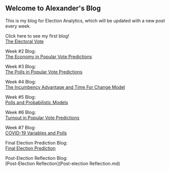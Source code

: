 ## Welcome to Alexander's Blog

This is my blog for Election Analytics, which will be updated with a new post every week.

Click here to see my first blog!                                                               
[The Electoral Vote](First_Blog.md)

Week #2 Blog:                                                                                               
[The Economy in Popular Vote Predictions](Second_Blog_Economy.md)

Week #3 Blog:                                                                                                               
[The Polls in Popular Vote Predictions](Third_Blog_Polls.md)

Week #4 Blog:                                                                                             
[The Incumbency Advantage and Time For Change Model](Fourth_Blog_Incumbency.md)

Week #5 Blog:                                                                                                                 
[Polls and Probabilistic Models](Fifth_Blog_Probability_Models.md)                  

Week #6 Blog:                                                                                                                             
[Turnout in Popular Vote Predictions](Sixth_Blog_Turnout.md)   

Week #7 Blog:                                                                                             
[COVID-19 Variables and Polls](Seventh_Blog_Shocks.md)   

Final Election Prediction Blog:                                                                                     
[Final Election Prediction](Final_Prediction.md)                                  

Post-Election Reflection Blog:                                                                              
[Post-Election Reflection](Post-election Reflection.md)   








